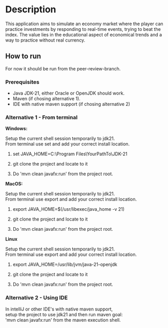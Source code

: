 # Description
This application aims to simulate an economy market where the player can practice 
investments by responding to real-time events, trying to beat the index. The value 
lies in the educational aspect of economical trends and a way to practice without 
real currency.

## How to run
For now it should be run from the peer-review-branch.

### Prerequisites
- Java JDK-21, either Oracle or OpenJDK should work.
- Maven (if chosing alternative 1).
- IDE with native maven support (if chosing alternative 2)

### Alternative 1 - From terminal
**Windows:**

Setup the current shell session temporarily to jdk21.  
From terminal use set and add your correct install location.
1. set JAVA_HOME=C:\Program Files\YourPathTo\JDK-21

2. git clone the project and locate to it

3. Do 'mvn clean javafx:run' from the project root.

**MacOS:**  

Setup the current shell session temporarily to jdk21.   
From terminal use export and add your correct install location.
1. export JAVA_HOME=$(/usr/libexec/java_home -v 21)

2. git clone the project and locate to it

3. Do 'mvn clean javafx:run' from the project root.

**Linux**

Setup the current shell session temporarily to jdk21.  
From terminal use export and add your correct install location.
1. export JAVA_HOME=/usr/lib/jvm/java-21-openjdk

2. git clone the project and locate to it

3. Do 'mvn clean javafx:run' from the project root.

### Alternative 2 - Using IDE
In intelliJ or other IDE's with native maven support,   
setup the project to use jdk21 and then run maven goal:  
'mvn clean javafx:run' from the maven execution shell.


